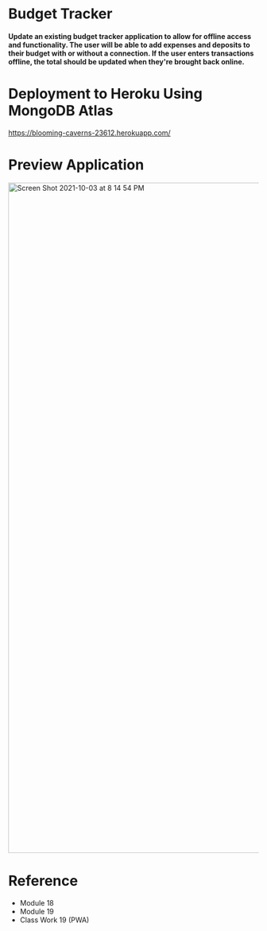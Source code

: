 # Budget Tracker

#### Update an existing budget tracker application to allow for offline access and functionality. The user will be able to add expenses and deposits to their budget with or without a connection. If the user enters transactions offline, the total should be updated when they're brought back online.


# Deployment to Heroku Using MongoDB Atlas

https://blooming-caverns-23612.herokuapp.com/

# Preview Application

<img width="1349" alt="Screen Shot 2021-10-03 at 8 14 54 PM" src="https://user-images.githubusercontent.com/84109630/135778329-472a0443-9dd4-46df-b99e-283b53c75927.png">



# Reference

* Module 18
* Module 19
* Class Work 19 (PWA)
